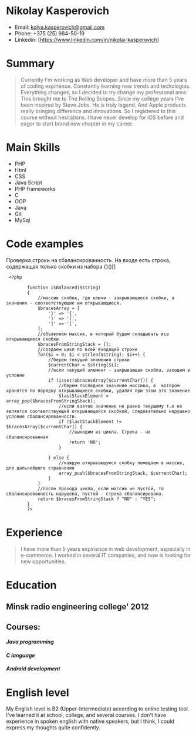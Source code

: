# **Nikolay Kasperovich**

* Email:                            kolya.kasperovich@gmail.com
* Phone:                            +375 (25) 984-50-19
* Linkedin:                         [https://www.linkedin.com/in/nikolai-kasperovich]

# **Summary**
> Currently I'm working as Web developer and have more than 5 years of coding expirience. Constantly learning new trends and techologies. Everything changes, so I decided to try change my professonal area. This brought me to The Rolling Scopes. Since my college years I've been inspired by Steve Jobs. He is truly legend. And Apple products really bringing difference and innovations. So I registered to this course without hesitations. I have never develop for iOS before and eager to start brand new chapter in my career.
>
# **Main Skills**
* PHP
* Html
* CSS
* Java Script
* PHP frameworks
* C
* OOP
* Java
* Git
* MySql

# **Code examples**
Проверка строки на сбалансированность. На входе есть строка, содержащая только скобки из набора {}()[]

```
 <?php

        function isBalanced($string)
        {
            //массив скобок, где ключи - закрывающиеся скобки, а значения - соответствующие им открывающиеся.
            $bracesArray = [
        		'}' => '{',
        		')' => '(',
        		']' => '[',
        	];
            //объявляем массив, в который будем складывать все открывающиеся скобки
            $bracesFromStringStack = [];
            //создаем цикл по всей входящей строке
            for($i = 0; $i < strlen($string); $i++) {
                //берем текущий элемения строки
                $currentChar = $string[$i];
                //если текущий элемент - закрывающая скобка, заходим в условие
                if (isset($bracesArray[$currentChar])) {
                    //берем последнее значение массива, в  котором хранятся по порядку открывающиеся скобки, удаляя при этом это значение
                    $lastStackElement = array_pop($bracesFromStringStack);
                    //если взятое значение не равно текущему т.е не является соответствующей открывающейся скобкой, следовательно нарушено условие сбалансированности.
                    if ($lastStackElement != $bracesArray[$currentChar]) {
                        //выходим из цикла. Строка - не сбалансированная
                        return 'NO';
                    }

                } else {
                    //каждую открывающуюся скобку помещаем в массив, для дальнейшого стравнения
                    array_push($bracesFromStringStack, $currentChar);
                }
            }
            //после прохода цикла, если массив не пустой, то сбалансированность нарушена, пустой - строка сбалансирована.
            return $bracesFromStringStack ? "NO" : "YES";
        }
        ?>
```

# **Experience**
>I have more than 5 years expirience in web development, especially in e-commerce. I worked in several IT companies, 
and now is looking for new opportunities.

# **Education**
## Minsk radio engineering college' 2012
## Courses:
#### ***Java programming***
#### ***C language***
#### ***Android development***

# **English level**
My English level is B2 (Upper-Intermediate) according to online testing tool. I've learned it at school, college, and several courses. I don't have experience in spoken english with native speakers, but I think, I could express my thoughts quite confidently. 